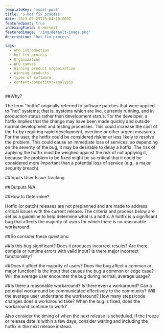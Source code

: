 ```yaml
---
templateKey: 'model-post'
title: '5-hot fix process'
date: 2019-07-25T15:04:10.000Z
featuredpost: true
indexingField: 6-Harvest
featuredimage: '/img/default-image.png'
description: 'hot fix process'

tags:
  - WPO introduction
  - hot fix process
  - Organization
  - WPO canvas
  - Winning product organization
  - Winning products
  - types of software
  - context-competitor-analysis
---
```


##Why? 


The term "hotfix" originally referred to software patches that were applied to "hot" systems; that is, systems which are live, currently running, and in production status rather than development status. For the developer, a hotfix implies that the change may have been made quickly and outside normal development and testing processes. This could increase the cost of the fix by requiring rapid development, overtime or other urgent measures. For the user, the hotfix could be considered riskier or less likely to resolve the problem. This could cause an immediate loss of services, so depending on the severity of the bug, it may be desirable to delay a hotfix. The risk of applying the hotfix must be weighed against the risk of not applying it, because the problem to be fixed might be so critical that it could be considered more important than a potential loss of service (e.g., a major security breach).



##Inputs 
User Issue Tracking

 

##Outputs 
N/A

 

##How to Determine? 


Hotfix (or patch) releases are not preplanned and are made to address critical issues with the current release. The criteria and process below are set as a guideline to help determine what is a hotfix. A hotfix is a significant bug that affects the majority of users for which there is no reasonable workaround.



##So consider these questions:



##Is this bug significant?
Does it produces incorrect results?
Are there compile or runtime errors with valid input?
Is there major incorrect functionality?


##Does it affect the majority of users?
Does the bug affect a common or major function?
Is the input that causes the bug a common or edge case?
Will the average user encounter the bug during normal, average usage?


##Is there a reasonable workaround?
Is there even a workaround?
Can a potential workaround be communicated effectively to the community?
Will the average user understand the workaround?
How many steps/code changes does a workaround take?
When the bug is fixed, does the workaround continue to work?


Also consider the timing of when the next release is scheduled. If the freeze or release date is within a few days, consider waiting and including the hotfix in the next release instead.
